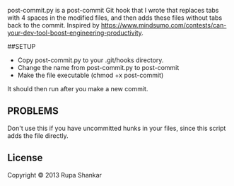 post-commit.py is a post-commit Git hook that I wrote that replaces tabs with 4 spaces in the modified files, and then adds these files without tabs back to the commit. Inspired by https://www.mindsumo.com/contests/can-your-dev-tool-boost-engineering-productivity.

##SETUP

- Copy post-commit.py to your .git/hooks directory. 
- Change the name from post-commit.py to post-commit
- Make the file executable (chmod +x post-commit)

It should then run after you make a new commit.

## PROBLEMS 

Don't use this if you have uncommitted hunks in your files, since this script adds the file directly.

## License

Copyright © 2013 Rupa Shankar